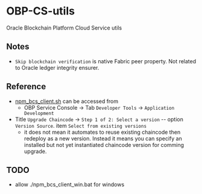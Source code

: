 # OBP-CS-utils
Oracle Blockchain Platform Cloud Service utils

## Notes
- `Skip blockchain verification` is native Fabric peer property. Not related to Oracle ledger integrity ensurer.
## Reference
- [npm_bcs_client.sh](https://git.orcl.asia/obcs/workshop/blob/master/npm_bcs_client.sh) can be accessed from 
  - OBP Service Console -> Tab `Developer Tools` -> `Application Development`
- Title `Upgrade Chaincode` -> `Step 1 of 2: Select a version` -- option `Version Source`. item `Select from existing versions`
  - it does not mean it automates to reuse existing chaincode then redeploy as a new version. Instead it means you can specify an installed but not yet instantiated chaincode version for comming upgrade.
## TODO 
- allow ./npm_bcs_client_win.bat for windows

